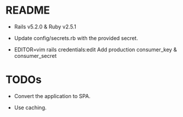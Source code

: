 # README

* Rails v5.2.0 & Ruby v2.5.1

* Update config/secrets.rb with the provided secret.

* EDITOR=vim rails credentials:edit
Add production consumer_key & consumer_secret

# TODOs

* Convert the application to SPA.

* Use caching.

